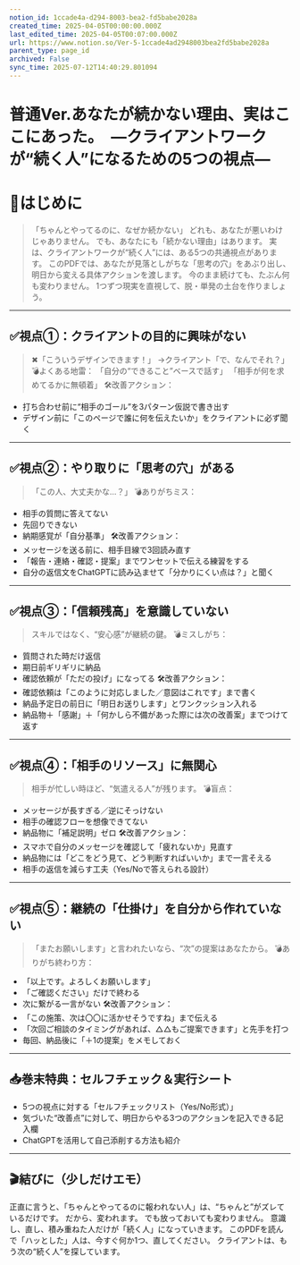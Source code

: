 ```yaml
---
notion_id: 1ccade4a-d294-8003-bea2-fd5babe2028a
created_time: 2025-04-05T00:00:00.000Z
last_edited_time: 2025-04-05T00:07:00.000Z
url: https://www.notion.so/Ver-5-1ccade4ad2948003bea2fd5babe2028a
parent_type: page_id
archived: False
sync_time: 2025-07-12T14:40:29.801094
---
```


# 普通Ver.あなたが続かない理由、実はここにあった。　—クライアントワークが“続く人”になるための5つの視点—

# 📌はじめに
> 「ちゃんとやってるのに、なぜか続かない」
どれも、あなたが悪いわけじゃありません。
でも、あなたにも「続かない理由」はあります。
実は、クライアントワークが“続く人”には、ある5つの共通視点があります。
このPDFでは、あなたが見落としがちな「思考の穴」をあぶり出し、明日から変える具体アクションを渡します。
今のまま続けても、たぶん何も変わりません。
1つずつ現実を直視して、脱・単発の土台を作りましょう。
---
## ✅視点①：クライアントの目的に興味がない
> ✖︎「こういうデザインできます！」
→クライアント「で、なんでそれ？」
💣よくある地雷：
「自分の“できること”ベースで話す」
「相手が何を求めてるかに無頓着」
🛠改善アクション：
- 打ち合わせ前に“相手のゴール”を3パターン仮説で書き出す
- デザイン前に「このページで誰に何を伝えたいか」をクライアントに必ず聞く
---
## ✅視点②：やり取りに「思考の穴」がある
> 「この人、大丈夫かな…？」
💣ありがちミス：
- 相手の質問に答えてない
- 先回りできない
- 納期感覚が「自分基準」
🛠改善アクション：
- メッセージを送る前に、相手目線で3回読み直す
- 「報告・連絡・確認・提案」までワンセットで伝える練習をする
- 自分の返信文をChatGPTに読み込ませて「分かりにくい点は？」と聞く
---
## ✅視点③：「信頼残高」を意識していない
> スキルではなく、“安心感”が継続の鍵。
💣ミスしがち：
- 質問された時だけ返信
- 期日前ギリギリに納品
- 確認依頼が「ただの投げ」になってる
🛠改善アクション：
- 確認依頼は「このように対応しました／意図はこれです」まで書く
- 納品予定日の前日に「明日お送りします」とワンクッション入れる
- 納品物＋「感謝」＋「何かしら不備があった際には次の改善案」までつけて返す
---
## ✅視点④：「相手のリソース」に無関心
> 相手が忙しい時ほど、“気遣える人”が残ります。
💣盲点：
- メッセージが長すぎる／逆にそっけない
- 相手の確認フローを想像できてない
- 納品物に「補足説明」ゼロ
🛠改善アクション：
- スマホで自分のメッセージを確認して「疲れないか」見直す
- 納品物には「どこをどう見て、どう判断すればいいか」まで一言そえる
- 相手の返信を減らす工夫（Yes/Noで答えられる設計）
---
## ✅視点⑤：継続の「仕掛け」を自分から作れていない
> 「またお願いします」と言われたいなら、“次”の提案はあなたから。
💣ありがち終わり方：
- 「以上です。よろしくお願いします」
- 「ご確認ください」だけで終わる
- 次に繋がる一言がない
🛠改善アクション：
- 「この施策、次は〇〇に活かせそうですね」まで伝える
- 「次回ご相談のタイミングがあれば、△△もご提案できます」と先手を打つ
- 毎回、納品後に「＋1の提案」をメモしておく
---
## 📥巻末特典：セルフチェック＆実行シート
- 5つの視点に対する「セルフチェックリスト（Yes/No形式）」
- 気づいた“改善点”に対して、明日からやる3つのアクションを記入できる記入欄
- ChatGPTを活用して自己添削する方法も紹介
---
## 🎬結びに（少しだけエモ）
正直に言うと、「ちゃんとやってるのに報われない人」は、“ちゃんと”がズレているだけです。
だから、変われます。
でも放っておいても変わりません。
意識し、直し、積み重ねた人だけが「続く人」になっていきます。
このPDFを読んで「ハッとした」人は、今すぐ何か1つ、直してください。
クライアントは、もう次の“続く人”を探しています。